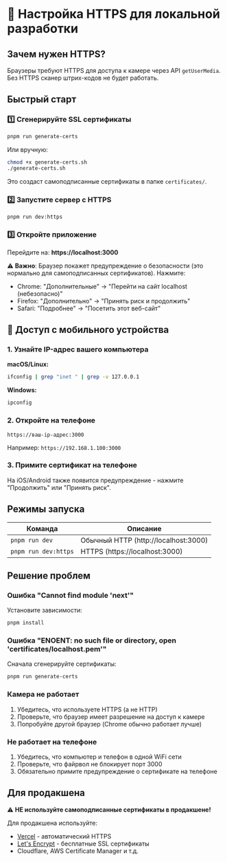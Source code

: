 # 🔐 Настройка HTTPS для локальной разработки

## Зачем нужен HTTPS?

Браузеры требуют HTTPS для доступа к камере через API `getUserMedia`. Без HTTPS сканер штрих-кодов не будет работать.

## Быстрый старт

### 1️⃣ Сгенерируйте SSL сертификаты

```bash
pnpm run generate-certs
```

Или вручную:
```bash
chmod +x generate-certs.sh
./generate-certs.sh
```

Это создаст самоподписанные сертификаты в папке `certificates/`.

### 2️⃣ Запустите сервер с HTTPS

```bash
pnpm run dev:https
```

### 3️⃣ Откройте приложение

Перейдите на: **https://localhost:3000**

⚠️ **Важно**: Браузер покажет предупреждение о безопасности (это нормально для самоподписанных сертификатов). Нажмите:
- Chrome: "Дополнительные" → "Перейти на сайт localhost (небезопасно)"
- Firefox: "Дополнительно" → "Принять риск и продолжить"
- Safari: "Подробнее" → "Посетить этот веб-сайт"

## 📱 Доступ с мобильного устройства

### 1. Узнайте IP-адрес вашего компьютера

**macOS/Linux:**
```bash
ifconfig | grep "inet " | grep -v 127.0.0.1
```

**Windows:**
```bash
ipconfig
```

### 2. Откройте на телефоне

```
https://ваш-ip-адрес:3000
```

Например: `https://192.168.1.100:3000`

### 3. Примите сертификат на телефоне

На iOS/Android также появится предупреждение - нажмите "Продолжить" или "Принять риск".

## Режимы запуска

| Команда | Описание |
|---------|----------|
| `pnpm run dev` | Обычный HTTP (http://localhost:3000) |
| `pnpm run dev:https` | HTTPS (https://localhost:3000) |

## Решение проблем

### Ошибка "Cannot find module 'next'"

Установите зависимости:
```bash
pnpm install
```

### Ошибка "ENOENT: no such file or directory, open 'certificates/localhost.pem'"

Сначала сгенерируйте сертификаты:
```bash
pnpm run generate-certs
```

### Камера не работает

1. Убедитесь, что используете HTTPS (а не HTTP)
2. Проверьте, что браузер имеет разрешение на доступ к камере
3. Попробуйте другой браузер (Chrome обычно работает лучше)

### Не работает на телефоне

1. Убедитесь, что компьютер и телефон в одной WiFi сети
2. Проверьте, что файрвол не блокирует порт 3000
3. Обязательно примите предупреждение о сертификате на телефоне

## Для продакшена

⚠️ **НЕ используйте самоподписанные сертификаты в продакшене!**

Для продакшена используйте:
- [Vercel](https://vercel.com) - автоматический HTTPS
- [Let's Encrypt](https://letsencrypt.org) - бесплатные SSL сертификаты
- Cloudflare, AWS Certificate Manager и т.д.

